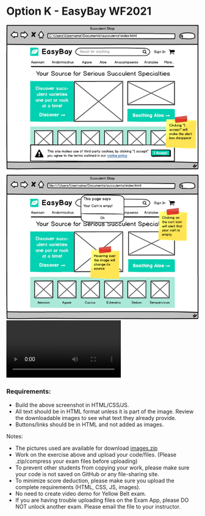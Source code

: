 # Option K - EasyBay WF2021

![](succulentshop.png)
![](succulents-functionality.mp4)

### Requirements:

- Build the above screenshot in HTML/CSS/JS.
- All text should be in HTML format unless it is part of the image. Review the downloadable images to see what text they already provide.
- Buttons/links should be in HTML and not added as images.

Notes:

- The pictures used are available for download [images.zip](https://s3.us-east-1.amazonaws.com/General_V88/boomyeah2015/codingdojo/curriculum/content/chapter/1617143155__images.zip)
- Work on the exercise above and upload your code/files. (Please .zip/compress your exam files before uploading)
- To prevent other students from copying your work, please make sure your code is not saved on GitHub or any file-sharing site.
- To minimize score deduction, please make sure you upload the complete requirements (HTML, CSS, JS, images).
- No need to create video demo for Yellow Belt exam.
- If you are having trouble uploading files on the Exam App, please DO NOT unlock another exam. Please email the file to your instructor.
